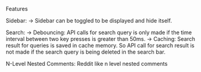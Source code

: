 Features

Sidebar:
  -> Sidebar can be toggled to be displayed and hide itself.

Search:
  -> Debouncing: API calls for search query is only made if the time interval   between two key presses is greater than 50ms.
  -> Caching: Search result for queries is saved in cache memory. So API call for search result is not made if the search query is being deleted in the search bar.

  N-Level Nested Comments: Reddit like n level nested comments